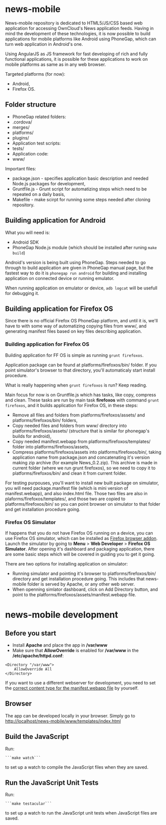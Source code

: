 # news-mobile

News-mobile repository is dedicated to HTML5/JS/CSS based web application for accessing OwnCloud's News application feeds. Having in mind the development of these technologies, it is now possible to build applications for mobile platforms like Android using PhoneGap, which can turn web application in Android's one.

Using AngularJS as JS framework for fast developing of rich and fully functional applications, it is possible for these applications to work on mobile platforms as same as in any web browser.

Targeted platforms (for now):
* Android,
* Firefox OS.


## Folder structure

* PhoneGap related folders:
 * .cordova/
 * merges/
 * platforms/
 * plugins/
* Application test scripts:
 * tests/
* Application code:
 * www/

 
Important files:
* package.json - specifies application basic description and needed Node.js packages for development,
* Gruntfile.js - Grunt script for automatizing steps which need to be repeated on a daily basis,
* Makefile - make scirpt for running some steps needed after cloning repository.


## Building application for Android


What you will need is:
* Android SDK
* PhoneGap Node.js module (which should be installed after runing ```make build```)

Android's version is being built using PhoneGap. Steps needed to go through to build application are given in PhoneGap manual page, but the fastest way to do it is ```phonegap run android``` for building and installing application on connected device or running emulator.

When running application on emulator or device, ```adb logcat``` will be usefull for debugging it.


## Building application for Firefox OS


Since there is no official Firefox OS PhoneGap platform, and until it is, we'll have to with some way of automatizing copying files from www/, and generating manifest files based on key files describing application.


### Building application for Firefox OS

Building application for FF OS is simple as running ```grunt firefoxos```.

Application package can be found at platforms/firefoxos/bin/ folder. If you point simulator's browser to that directory, you'll automaticaly start install procedure.

What is really happening when ```grunt firefoxos``` is run? Keep reading.

Main focus for now is on Gruntfile.js which has tasks, like copy, compress and clean. These tasks are run by main task __firefoxos__ with command ```grunt firefoxos```, and it builds application for Firefox OS, in these steps:
* Remove all files and folders from platforms/firefoxos/assets/ and platforms/firefoxos/bin/ folders,
* Copy needed files and folders from www/ directory into platforms/firefoxos/assets/ (structure that is similar for phonegap's builds for android),
* Copy needed manifest.webapp from platforms/firefoxos/templates/ folder into platforms/firefoxos/assets,
* Compress platforms/firefoxos/assets into platforms/firefoxos/bin/, taking application name from package.json and concatenating it's version making zip archive (for example News_0.2.zip). This archive is made in current folder (where we run grunt firefoxos), so we need to copy it to platforms/firefoxos/bin/ and clean it from current folder.

For testing purpouses, you'll want to install new built package on simulator, you will need package.manifest file (which is mini version of manifest.webapp), and also index.html file. Those two files are also in plaforms/firefoxos/templates/, and those two are copied to platforms/firefoxos/bin/ so you can point browser on simulator to that folder and get installation procedure going.

### Firefox OS Simulator 

If happens that you do not have Firefox OS running on a device, you can use Firefox OS simulator, which can be installed as [Firefox browser addon](https://addons.mozilla.org/de/firefox/addon/firefox-os-simulator/). Launch the simulator by going to  **Menu** > **Web Developer** > **Firefox OS Simulator**. After opening it's dashboard and packaging application, there are some basic steps which will be covered in guiding you to get it going.

There are two options for installing application on simulator:
* Running simulator and pointing it's browser to platforms/firefoxos/bin/ directory and get installation procedure going. This includes that news-mobile folder is served by Apache, or any other web server.
* When openning simlator dashboard, click on Add Directory button, and point to the platforms/firefoxos/assets/manifest.webapp file.

# news-mobile development

## Before you start
* Install **Apache** and place the app in **/var/www**
* Make sure that **AllowOverride** is enabled for **/var/www** in the **/etc/apache/httpd.conf**:

```
<Directory "/var/www">
	AllowOverride All
</Directory>
```

If you want to use a different webserver for development, you need to set the [correct content type for the manifest.webapp file](https://developer.mozilla.org/en-US/docs/Web/Apps/Manifest?redirectlocale=en-US&redirectslug=Apps%2FManifest#Serving_manifests) by yourself.

## Browser

The app can be developed locally in your browser. Simply go to [http://localhost/news-mobile/www/templates/index.html](http://localhost/news-mobile/www/templates/index.html)

## Build the JavaScript

Run:

	```make watch```

to set up a watch to compile the JavaScript files when they are saved.

## Run the JavaScript Unit Tests

Run:

	```make testacular```

to set up a watch to run the JavaScript unit tests when JavaScript files are saved.

